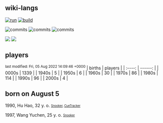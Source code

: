 ## wiki-langs
[![run](https://github.com/dreamerminsk/wiki-langs/actions/workflows/run.yml/badge.svg)](https://github.com/dreamerminsk/wiki-langs/actions/workflows/run.yml)
[![build](https://github.com/dreamerminsk/wiki-langs/actions/workflows/build.yml/badge.svg)](https://github.com/dreamerminsk/wiki-langs/actions/workflows/build.yml)

![commits](https://img.shields.io/github/commit-activity/y/dreamerminsk/wiki-langs)
![commits](https://img.shields.io/github/commit-activity/m/dreamerminsk/wiki-langs)
![commits](https://img.shields.io/github/commit-activity/w/dreamerminsk/wiki-langs)

![](https://img.shields.io/github/languages/code-size/dreamerminsk/wiki-langs)
![](https://img.shields.io/github/repo-size/dreamerminsk/wiki-langs)

## players
<sup>last modified: Fri, 05 Aug 2022 14:09:46 +0000</sup>
| births | players |
| :----: | ------: |
| 0000s | 1339 |
| 1940s | 5 |
| 1950s | 6 |
| 1960s | 30 |
| 1970s | 86 |
| 1980s | 114 |
| 1990s | 96 |
| 2000s | 4 |

##  born on August  5
1990, Hu Hao, 32 y. o. <sub><sup>[Snooker](http://www.snooker.org/res/index.asp?player=1102), [CueTracker](http://cuetracker.net/Players/hu-hao/)</sup></sub>

1997, Wang Yuchen, 25 y. o. <sub><sup>[Snooker](http://www.snooker.org/res/index.asp?player=954)</sup></sub>



